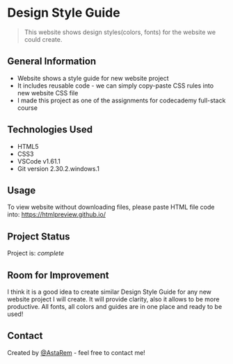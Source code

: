 # Design Style Guide
> This website shows design styles(colors, fonts) for the website we could create. 

## General Information
- Website shows a style guide for new website project
- It includes reusable code - we can simply copy-paste CSS rules into new website CSS file
- I made this project as one of the assignments for codecademy full-stack course

## Technologies Used
- HTML5
- CSS3
- VSCode v1.61.1
- Git version 2.30.2.windows.1

## Usage
To view website without downloading files, please paste HTML file code into: https://htmlpreview.github.io/ 


## Project Status
Project is:  _complete_  

## Room for Improvement
I think it is a good idea to create similar Design Style Guide for any new website project I will create. It will provide clarity, also it allows to be more productive. All fonts, all colors and guides are in one place and ready to be used! 

## Contact
Created by [@AstaRem](https://github.com/AstaRem) - feel free to contact me!
